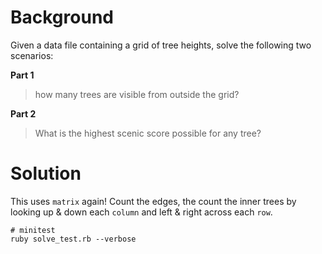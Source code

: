# Background

Given a data file containing a grid of tree heights, solve the following two
scenarios:

**Part 1**

> how many trees are visible from outside the grid?

**Part 2**

> What is the highest scenic score possible for any tree?

# Solution

This uses `matrix` again! Count the edges, the count the inner trees by looking
up & down each `column` and left & right across each `row`.

```
# minitest
ruby solve_test.rb --verbose
```

